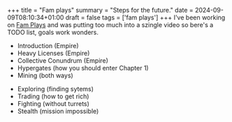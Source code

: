 +++
title = "Fam plays"
summary = "Steps for the future."
date = 2024-09-09T08:10:34+01:00
draft = false
tags = ['fam plays']
+++
I've been working on [Fam Plays](https://www.youtube.com/watch?v=Z0GeD2DV7Zk&list=PLoa8A9b-8ZhFvQz0Lh-c6-4tFGsBeVg7z) and was putting too much into a szingle video so bere's a TODO list, goals work wonders.

+ Introduction (Empire)
+ Heavy Licenses (Empire)
+ Collective Conundrum (Empire)
+ Hypergates (how you should enter Chapter 1)
+ Mining (both ways)
- Exploring (finding sytems)
- Trading (how to get rich)
- Fighting (without turrets)
- Stealth (mission impossible)
